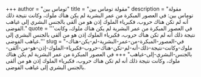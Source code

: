 +++
author = "توماس بين"
title = "مقولة توماس بين"
description = "مقولة توماس بين: في العصور المبكرة من عمر البشرية لم يكن هناك ملوك، وكانت نتيجة ذلك أنه لم تكن هناك حروب، فكبرياء الملوك إذن هو من ألقى بالجنس البشري إلى غياهب الفوضى."
quote = '''في العصور المبكرة من عمر البشرية لم يكن هناك ملوك، وكانت نتيجة ذلك أنه لم تكن هناك حروب، فكبرياء الملوك إذن هو من ألقى بالجنس البشري إلى غياهب الفوضى.'''
slug = "في-العصور-المبكرة-من-عمر-البشرية-لم-يكن-هناك-ملوك-وكانت-نتيجة-ذلك-أنه-لم-تكن-هناك-حروب-فكبرياء-الملوك-إذن-هو-من-ألقى-بالجنس-البشري-إلى-غياهب"
+++
في العصور المبكرة من عمر البشرية لم يكن هناك ملوك، وكانت نتيجة ذلك أنه لم تكن هناك حروب، فكبرياء الملوك إذن هو من ألقى بالجنس البشري إلى غياهب الفوضى.
